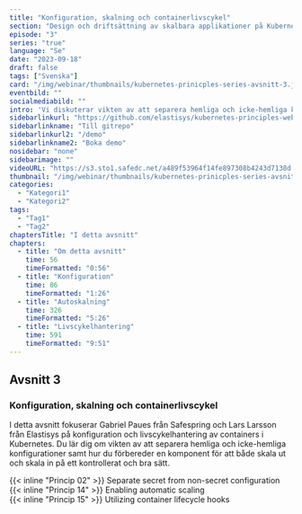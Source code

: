 ```yaml
---
title: "Konfiguration, skalning och containerlivscykel"
section: "Design och driftsättning av skalbara applikationer på Kubernetes"
episode: "3"
series: "true"
language: "Se"
date: "2023-09-18"
draft: false
tags: ["Svenska"]
card: "/img/webinar/thumbnails/kubernetes-prinicples-series-avsnitt-3.jpeg"
eventbild: ""
socialmediabild: ""
intro: 'Vi diskuterar vikten av att separera hemliga och icke-hemliga konfigurationer samt hur du förbereder en komponent för att både skala ut och skala in på ett kontrollerat och bra sätt.'
sidebarlinkurl: "https://github.com/elastisys/kubernetes-principles-webinar-series"
sidebarlinkname: "Till gitrepo"
sidebarlinkurl2: "/demo"
sidebarlinkname2: "Boka demo"
nosidebar: "none"
sidebarimage: ""
videoURL: "https://s3.sto1.safedc.net/a489f53964f14fe897308b4243d7138d:processedvideos/safespring-elastisys_webcast_episode_3/master.m3u8"
thumbnail: "/img/webinar/thumbnails/kubernetes-prinicples-series-avsnitt-3.jpeg"
categories:
  - "Kategori1"
  - "Kategori2"
tags:
  - "Tag1"
  - "Tag2"
chaptersTitle: "I detta avsnitt"
chapters:
  - title: "Om detta avsnitt"
    time: 56
    timeFormatted: "0:56"
  - title: "Konfiguration"
    time: 86
    timeFormatted: "1:26"
  - title: "Autoskalning"
    time: 326
    timeFormatted: "5:26"
  - title: "Livscykelhantering"
    time: 591
    timeFormatted: "9:51"
---
```


## Avsnitt 3
### Konfiguration, skalning och containerlivscykel
I detta avsnitt fokuserar Gabriel Paues från Safespring och Lars Larsson från Elastisys på konfiguration och livscykelhantering av containers i Kubernetes. Du lär dig om vikten av att separera hemliga och icke-hemliga konfigurationer samt hur du förbereder en komponent för att både skala ut och skala in på ett kontrollerat och bra sätt.

{{< inline "Princip 02" >}} Separate secret from non-secret configuration  
{{< inline "Princip 14" >}} Enabling automatic scaling  
{{< inline "Princip 15" >}} Utilizing container lifecycle hooks